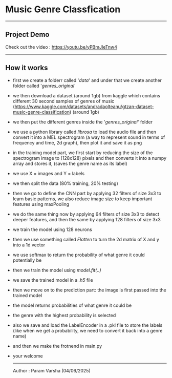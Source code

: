 # Music Genre Classfication

---

##  Project Demo
Check out the video : https://youtu.be/yPBmJIeTnw4

---
## How it works
- first we create a folderr called '*data*' and under that we create another folder called '*genres_original*'
- we then download a dataset (around 1gb) from kaggle which contains different 30 second samples of genres of music (https://www.kaggle.com/datasets/andradaolteanu/gtzan-dataset-music-genre-classification) (around 1gb)
- we then put the different genres inside the '*genres_original*' folder
- we use a python library called *librosa* to load the audio file and then convert it into a MEL spectrogram (a way to represent sound in terms of frequency and time, 2d graph), then plot it and save it as png
- in the training model part, we first start by reducing the size of the spectrogram image to (128x128) pixels and then converts it into a numpy array and stores it, (saves the genre name as its label)
- we use X = images and Y = labels
- we then split the data (80% training, 20% testing)
- then we go to define the CNN part by applying 32 filters of size 3x3 to learn basic patterns, we also reduce image size to keep important features using maxPooling
- we do the same thing now by applying 64 filters of size 3x3 to detect deeper features, and then the same by applying 128 filters of size 3x3
- we train the model using 128 neurons
- then we use something called *Flatten* to turn the 2d matrix of X and y into a 1d vector
- we use softmax to return the probability of what genre it could potentially be
- then we train the model using *model.fit(..)*
- we save the trained model in a *.h5* file
- then we move on to the prediction part: the image is first passed into the trained model
- the model returns probabilities of what genre it could be
- the genre with the highest probability is selected
- also we save and load the LabelEncoder in a .pkl file to store the labels (like when we get a probability, we need to convert it back into a genre name)
- and then we make the frotnend in main.py
- your welcome



  ---

  Author : Param Varsha (04/06/2025)
